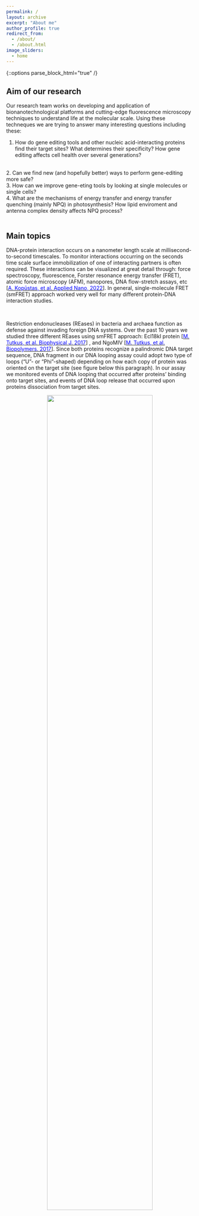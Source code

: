 ```yaml
---
permalink: /
layout: archive
excerpt: "About me"
author_profile: true
redirect_from:
  - /about/
  - /about.html
image_sliders:
  - home
---
```


{::options parse_block_html="true" /}

<h2>Aim of our research</h2>

<body align="left">

Our research team works on developing and application of bionanotechnological platforms and cutting-edge fluorescence microscopy techniques to understand life at the molecular scale. Using these techneques we are trying to answer many interesting questions including these:
<br>
1. How do gene editing tools and other nucleic acid-interacting proteins find their target sites? What determines their specificity? How gene editing affects cell health over several generations?
<br>
2. Can we find new (and hopefully better) ways to perform gene-editing more safe?
<br>
3. How can we improve gene-eting tools by looking at single molecules or single cells?
<br>
4. What are the mechanisms of energy transfer and energy transfer quenching (mainly NPQ) in photosynthesis? How lipid enviroment and antenna complex density affects NPQ process?
<br>
<br>

<h2>Main topics</h2>

<body align="left">

DNA-protein interaction occurs on a nanometer length scale at millisecond-to-second timescales. To monitor interactions occurring on the seconds time scale surface immobilization of one of interacting partners is often required. These interactions can be visualized at great detail through: force spectroscopy, fluorescence, Forster resonance energy transfer (FRET), atomic force microscopy (AFM), nanopores, DNA flow-stretch assays, etc [<a href="https://doi.org/10.3390/applnano3010002"><span style="color:blue">A. Kopūstas, et al. Applied Nano, 2022</span></a>]. In general, single-molecule FRET (smFRET) approach worked very well for many different protein-DNA interaction studies.

<br>

Restriction endonucleases (REases) in bacteria and archaea function as defense against invading foreign DNA systems. Over the past 10 years we studied three different REases using smFRET approach: Ecl18kI protein [<a href="https://doi.org/10.1016/j.bpj.2017.01.017"><span style="color:blue">M. Tutkus, et al. Biophysical J. 2017</span></a>] , and NgoMIV [<a href="https://doi.org/10.1002/bip.23075"><span style="color:blue">M. Tutkus, et al. Biopolymers. 2017</span></a>]. Since both proteins recognize a palindromic DNA target sequence, DNA fragment in our DNA looping assay could adopt two type of loops (“U”- or “Phi”-shaped) depending on how each copy of protein was oriented on the target site (see figure below this paragraph). In our assay we monitored events of DNA looping that occurred after proteins’ binding onto target sites, and events of DNA loop release that occurred upon proteins dissociation from target sites.

<div style="text-align: center">
<img src='https://TutkusLab.github.io/images/dnaLoopingEcl.jpg' style='width: 75%'>
</div>

<body align="left">
Recently our team developed an alternative assay to the original DNA Curtains that we termed the <a href="https://pubs.acs.org/doi/full/10.1021/acs.langmuir.1c00066"><span style="color:blue">Oriented Soft DNA Curtains</span></a>. The main goal of our research is to apply the developed platform for studies of DNA targeting mechanisms of diverse CRISPR-Cas (Clustered regulatory interspaced short palindromic repeats) systems family, novel molecular-tools – prokaryotic Argonaute (pAgo) proteins, and various restriction endonucleases. Since 2017 for these studies we received two grants from the Lithuanian research council. Also, we received funding for a post-doc project dedicated for pAgo studies. 

<br>
The original DNA Curtains technique is still a little challenging (especially the chromium nanofabrication part), and so naturally we decided to develop a more easy approach. We believe, that the big advantage of our Soft DNA Curtains system is its versatility for single or double tethers. With the same Si-master one can produce both single- and double-tethered Soft DNA Curtains. In case you are interested in the Soft DNA Curtains technology, please contact us using email provided on the left hand side of this page. We are happy to help you with suitable Si-masters, ink, functionalized DNA, and portable semi-automated machines for protein lift-off micro-contact printing.

<div style="text-align: center">
<img src='https://TutkusLab.github.io/images/soft_dna_curtains.jpg' style='width: 75%'>
</div>

<body align="left">
With the help of this LRC funding and our recent grant from Vilnius University Science Fund (MSF-JM-10/2021) we started development of a home-made fluorescence microscopy dedicated for super-resolution studies. This project involves excitation (TIRF and MM-fiber output formation on the imaging plane), detection and autofocusing systems development and industrial-grade CMOS camera application for such studies. Recently our new set-up was cited <a href="https://www.nature.com/articles/s41592-021-01313-1?proof=t%29Nature"><span style="color:blue">Nature Methods</span></a>. Also, we are working on Phyton-based microscope control and single-molecule localization microscopy data analysis (SMLM) packages, and the full discription is available on our github page <a href="https://github.com/samhitech/microEye"><span style="color:blue">microEye</span></a>. The whole aforementioned hardware and software system was recently published as a fully open-source open-microscopy project that we entitled miEye <a href="https://www.hardware-x.com/article/S2468-0672(22)00113-4/fulltext"><span style="color:blue">HardwareX</span></a>.

<div style="text-align: center">
<img src='https://TutkusLab.github.io/images/open_microscopy_image_MT.jpg' style='width: 75%'>
</div>


<body align="left">
With the help of my recent VU LSC-EMBL Partner Institute Associated Research Fellowship we started studies of chromosomal rearrangements in gene-edited living yeast cells using super-resolution microscopy and fluidics devices in real time. In this project we employ CRISPR-Cas effector proteins - Cas9 (blunt cut) or Cas12a (sticky-end cut) - to introduce DNA double-stranded breaks (DSBs) at different chromosomal locations in the genome of living fission yeast cells. We select targets based on factors including their chromosomal location, 3-D position in the nucleus, and their epigenetic state. Fission yeast cells have similar genome repair, architecture and regulation to humans, but with smaller genomes and single-cell tractability. Cells loaded into individually-addressable positions within  the fluidics device, allows for their long-lasting imaging. We track DSBs introduction upon induction of Cas protein expression using existing SR-compatible markers (<a href="https://www.tandfonline.com/doi/full/10.1128/MCB.01400-12"><span style="color:blue">FROS array</span></a>) and also develop new ways of labeling specfic genome locus with high singal-to-background ratio. Movement of markers reflects chromosome rearrangement that we can track using SR microscopy.  For these studies we employ our developed miEye hardware and software system <a href="https://www.hardware-x.com/article/S2468-0672(22)00113-4/fulltext"><span style="color:blue">HardwareX</span></a>.


<body align="justify"> 
<h2>The Laboratory</h2>
<body align="justify">
We're based at the:
Life Sciences Center at the <a href="https://www.gmc.vu.lt/en/"><span style="color:blue">Vilnius University</span></a>
<br>
Center for Physical Sciences and Technology <a href="https://www.ftmc.lt/biofizikiniu-tyrimu-laboratorija"><span style="color:blue">FTMC</span></a>.
  

<meta name="google-site-verification" content="J-cYcQc7R2YTZFRLY1ztM89LGyzVgynRaYt48gcBSLk" />